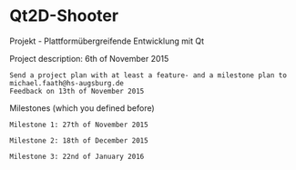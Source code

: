 # Qt2D-Shooter
Projekt - Plattformübergreifende Entwicklung mit Qt

Project description: 6th of November 2015

    Send a project plan with at least a feature- and a milestone plan to michael.faath@hs-augsburg.de
    Feedback on 13th of November 2015

Milestones (which you defined before)

    Milestone 1: 27th of November 2015

    Milestone 2: 18th of December 2015

    Milestone 3: 22nd of January 2016
